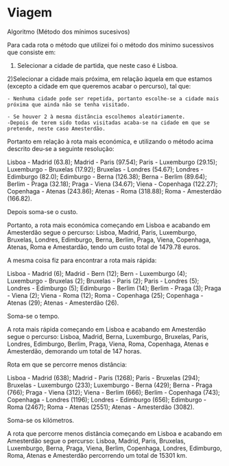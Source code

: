 # Viagem


Algoritmo (Método dos mínimos sucesivos)



Para cada rota o método que utilizei foi o método dos mínimo sucessivos que consiste em:


  1) Selecionar a cidade de partida, que neste caso é Lisboa.


  2)Selecionar a cidade mais próxima, em relação àquela em que estamos (excepto a cidade em que queremos acabar o percurso), tal que:
   
    - Nenhuma cidade pode ser repetida, portanto escolhe-se a cidade mais próxima que ainda não se tenha visitado.
   
    - Se houver 2 à mesma distãncia escolhemos aleatóriamente.
    -Depois de terem sido todas visitadas acaba-se na cidade em que se pretende, neste caso Amesterdão.





Portanto em relação à rota mais económica, e utilizando o método acima descrito deu-se a seguinte resolução:

Lisboa - Madrid (63.8); Madrid - Paris (97.54); Paris - Luxemburgo (29.15); Luxemburgo - Bruxelas (17.92); Bruxelas - Londres (54.67); Londres - Edimburgo (82.0); Edimburgo - Berna (126.38); Berna - Berlim (89.64); Berlim - Praga (32.18); Praga - Viena (34.67); Viena - Copenhaga (122.27); Copenhaga - Atenas (243.86); Atenas - Roma (318.88); Roma - Amesterdão (166.82).

Depois soma-se o custo.

Portanto, a rota mais económica começando em Lisboa e acabando em Amesterdão segue o percurso: Lisboa, Madrid, Paris, Luxemburgo, Bruxelas, Londres, Edimburgo, Berna, Berlim, Praga, Viena, Copenhaga, Atenas, Roma e Amestardão, tendo um custo total de 1479.78 euros.




A mesma coisa fiz para encontrar a rota mais rápida:

Lisboa - Madrid (6); Madrid - Bern (12); Bern - Luxemburgo (4); Luxemburgo - Bruxelas (2); Bruxelas - Paris (2); Paris - Londres (5); Londres - Edimburgo (5); Edimburgo - Berlim (14); Berlim - Praga (3); Praga - Viena (2); Viena - Roma (12); Roma - Copenhaga (25); Copenhaga - Atenas (29); Atenas - Amesterdão (26).

Soma-se o tempo.

A rota mais rápida começando em Lisboa e acabando em Amesterdão segue o percurso: Lisboa, Madrid, Berna, Luxemburgo, Bruxelas, Paris, Londres, Edimburgo, Berlim, Praga, Viena, Roma, Copenhaga, Atenas e Amesterdão, demorando um total de 147 horas.



Rota em que se percorre menos distância:

Lisboa - Madrid (638); Madrid - Paris (1268); Paris - Bruxelas (294); Bruxelas - Luxemburgo (233); Luxemburgo - Berna (429); Berna - Praga (766); Praga - Viena (312); Viena - Berlim (666); Berlim - Copenhaga (743); Copenhaga - Londres (1196); Londres - Edimburgo (656); Edimburgo - Roma (2467); Roma - Atenas (2551); Atenas - Amesterdão (3082).

Soma-se os kilómetros.

A rota que percorre menos distância começando em Lisboa e acabando em Amesterdão segue o percurso: Lisboa, Madrid, Paris, Bruxelas, Luxemburgo, Berna, Praga, Viena, Berlim, Copenhaga, Londres, Edimburgo, Roma, Atenas e Amesterdão percorrendo um total de 15301 km. 
